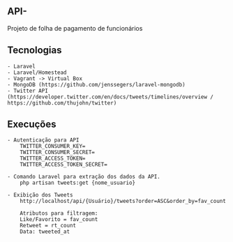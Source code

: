## API-

Projeto de folha de pagamento de funcionários 

## Tecnologias

	- Laravel
	- Laravel/Homestead
	- Vagrant -> Virtual Box
	- MongoDB (https://github.com/jenssegers/laravel-mongodb)
	- Twitter API (https://developer.twitter.com/en/docs/tweets/timelines/overview / https://github.com/thujohn/twitter)

## Execuções


	- Autenticação para API
		TWITTER_CONSUMER_KEY=
		TWITTER_CONSUMER_SECRET=
		TWITTER_ACCESS_TOKEN=
		TWITTER_ACCESS_TOKEN_SECRET=

	- Comando Laravel para extração dos dados da API.
		php artisan tweets:get {nome_usuario}
	
	- Exibição dos Tweets
		http://localhost/api/{Usuário}/tweets?order=ASC&order_by=fav_count

		Atributos para filtragem:
		Like/Favorito = fav_count
		Retweet = rt_count
		Data: tweeted_at

		
